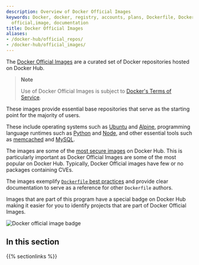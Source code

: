 ```yaml
---
description: Overview of Docker Official Images
keywords: Docker, docker, registry, accounts, plans, Dockerfile, Docker Hub, docs,
  official,image, documentation
title: Docker Official Images
aliases:
- /docker-hub/official_repos/
- /docker-hub/official_images/
---
```


The [Docker Official Images](https://hub.docker.com/search?q=&type=image&image_filter=official)
are a curated set of Docker repositories hosted on Docker Hub.

> **Note**
>
> Use of Docker Official Images is subject to [Docker's Terms of Service](https://www.docker.com/legal/docker-terms-service/).

These images provide essential base repositories that serve as the starting
point for the majority of users.

These include operating systems such as
[Ubuntu](https://hub.docker.com/_/ubuntu/) and
[Alpine](https://hub.docker.com/_/alpine/), programming language runtimes such as
[Python](https://hub.docker.com/_/python) and
[Node](https://hub.docker.com/_/node), and other essential tools such as
[memcached](https://hub.docker.com/_/memcached) and
[MySQL](https://hub.docker.com/_/mysql).

The images are some of the [most secure images](https://www.docker.com/blog/enhancing-security-and-transparency-with-docker-official-images/)
on Docker Hub. This is particularly important as Docker Official Images are
some of the most popular on Docker Hub. Typically, Docker Official images have
few or no packages containing CVEs.

The images exemplify [`Dockerfile` best practices](../../develop/develop-images/dockerfile_best-practices.md)
and provide clear documentation to serve as a reference for other `Dockerfile` authors.

Images that are part of this program have a special badge on Docker Hub making
it easier for you to identify projects that are part of Docker Official Images.

![Docker official image badge](../images/official-image-badge-iso.png)

## In this section

{{% sectionlinks %}}

